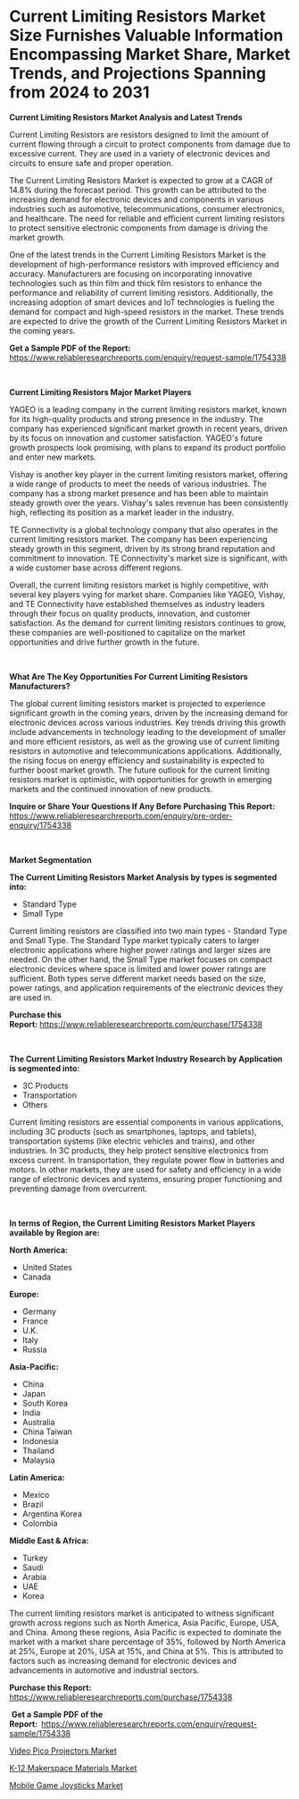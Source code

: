 <p><h1>Current Limiting Resistors Market Size Furnishes Valuable Information Encompassing Market Share, Market Trends, and Projections Spanning from 2024 to 2031</h1></p><p><strong>Current Limiting Resistors Market Analysis and Latest Trends</strong></p>
<p><p>Current Limiting Resistors are resistors designed to limit the amount of current flowing through a circuit to protect components from damage due to excessive current. They are used in a variety of electronic devices and circuits to ensure safe and proper operation.</p><p>The Current Limiting Resistors Market is expected to grow at a CAGR of 14.8% during the forecast period. This growth can be attributed to the increasing demand for electronic devices and components in various industries such as automotive, telecommunications, consumer electronics, and healthcare. The need for reliable and efficient current limiting resistors to protect sensitive electronic components from damage is driving the market growth.</p><p>One of the latest trends in the Current Limiting Resistors Market is the development of high-performance resistors with improved efficiency and accuracy. Manufacturers are focusing on incorporating innovative technologies such as thin film and thick film resistors to enhance the performance and reliability of current limiting resistors. Additionally, the increasing adoption of smart devices and IoT technologies is fueling the demand for compact and high-speed resistors in the market. These trends are expected to drive the growth of the Current Limiting Resistors Market in the coming years.</p></p>
<p><strong>Get a Sample PDF of the Report:&nbsp;</strong> <a href="https://www.reliableresearchreports.com/enquiry/request-sample/1754338">https://www.reliableresearchreports.com/enquiry/request-sample/1754338</a></p>
<p>&nbsp;</p>
<p><strong>Current Limiting Resistors Major Market Players</strong></p>
<p><p>YAGEO is a leading company in the current limiting resistors market, known for its high-quality products and strong presence in the industry. The company has experienced significant market growth in recent years, driven by its focus on innovation and customer satisfaction. YAGEO's future growth prospects look promising, with plans to expand its product portfolio and enter new markets.</p><p>Vishay is another key player in the current limiting resistors market, offering a wide range of products to meet the needs of various industries. The company has a strong market presence and has been able to maintain steady growth over the years. Vishay's sales revenue has been consistently high, reflecting its position as a market leader in the industry.</p><p>TE Connectivity is a global technology company that also operates in the current limiting resistors market. The company has been experiencing steady growth in this segment, driven by its strong brand reputation and commitment to innovation. TE Connectivity's market size is significant, with a wide customer base across different regions.</p><p>Overall, the current limiting resistors market is highly competitive, with several key players vying for market share. Companies like YAGEO, Vishay, and TE Connectivity have established themselves as industry leaders through their focus on quality products, innovation, and customer satisfaction. As the demand for current limiting resistors continues to grow, these companies are well-positioned to capitalize on the market opportunities and drive further growth in the future.</p></p>
<p>&nbsp;</p>
<p><strong>What Are The Key Opportunities For Current Limiting Resistors Manufacturers?</strong></p>
<p><p>The global current limiting resistors market is projected to experience significant growth in the coming years, driven by the increasing demand for electronic devices across various industries. Key trends driving this growth include advancements in technology leading to the development of smaller and more efficient resistors, as well as the growing use of current limiting resistors in automotive and telecommunications applications. Additionally, the rising focus on energy efficiency and sustainability is expected to further boost market growth. The future outlook for the current limiting resistors market is optimistic, with opportunities for growth in emerging markets and the continued innovation of new products.</p></p>
<p><strong>Inquire or Share Your Questions If Any Before Purchasing This Report:</strong> <a href="https://www.reliableresearchreports.com/enquiry/pre-order-enquiry/1754338">https://www.reliableresearchreports.com/enquiry/pre-order-enquiry/1754338</a></p>
<p>&nbsp;</p>
<p><strong>Market Segmentation</strong></p>
<p><strong>The Current Limiting Resistors Market Analysis by types is segmented into:</strong></p>
<p><ul><li>Standard Type</li><li>Small Type</li></ul></p>
<p><p>Current limiting resistors are classified into two main types - Standard Type and Small Type. The Standard Type market typically caters to larger electronic applications where higher power ratings and larger sizes are needed. On the other hand, the Small Type market focuses on compact electronic devices where space is limited and lower power ratings are sufficient. Both types serve different market needs based on the size, power ratings, and application requirements of the electronic devices they are used in.</p></p>
<p><strong>Purchase this Report:&nbsp;</strong><a href="https://www.reliableresearchreports.com/purchase/1754338">https://www.reliableresearchreports.com/purchase/1754338</a></p>
<p>&nbsp;</p>
<p><strong>The Current Limiting Resistors Market Industry Research by Application is segmented into:</strong></p>
<p><ul><li>3C Products</li><li>Transportation</li><li>Others</li></ul></p>
<p><p>Current limiting resistors are essential components in various applications, including 3C products (such as smartphones, laptops, and tablets), transportation systems (like electric vehicles and trains), and other industries. In 3C products, they help protect sensitive electronics from excess current. In transportation, they regulate power flow in batteries and motors. In other markets, they are used for safety and efficiency in a wide range of electronic devices and systems, ensuring proper functioning and preventing damage from overcurrent.</p></p>
<p>&nbsp;</p>
<p><strong>In terms of Region, the Current Limiting Resistors Market Players available by Region are:</strong></p>
<p>
    <p> <strong> North America: </strong>
        <ul>
            <li>United States</li>
            <li>Canada</li>
        </ul>
        </p> 
    <p> <strong> Europe: </strong>
        <ul>
            <li>Germany</li>
            <li>France</li>
            <li>U.K.</li>
            <li>Italy</li>
            <li>Russia</li>
        </ul>
        </p> 
    <p> <strong> Asia-Pacific: </strong>
        <ul>
            <li>China</li>
            <li>Japan</li>
            <li>South Korea</li>
            <li>India</li>
            <li>Australia</li>
            <li>China Taiwan</li>
            <li>Indonesia</li>
            <li>Thailand</li>
            <li>Malaysia</li>
        </ul>
        </p> 
    <p> <strong> Latin America: </strong>
        <ul>
            <li>Mexico</li>
            <li>Brazil</li>
            <li>Argentina Korea</li>
            <li>Colombia</li>
        </ul>
        </p> 
    <p> <strong> Middle East & Africa: </strong>
        <ul>
            <li>Turkey</li>
            <li>Saudi</li>
            <li>Arabia</li>
            <li>UAE</li>
            <li>Korea</li>
        </ul>
    </p>
    </p>
<p><p>The current limiting resistors market is anticipated to witness significant growth across regions such as North America, Asia Pacific, Europe, USA, and China. Among these regions, Asia Pacific is expected to dominate the market with a market share percentage of 35%, followed by North America at 25%, Europe at 20%, USA at 15%, and China at 5%. This is attributed to factors such as increasing demand for electronic devices and advancements in automotive and industrial sectors.</p></p>
<p><strong>Purchase this Report: </strong><a href="https://www.reliableresearchreports.com/purchase/1754338">https://www.reliableresearchreports.com/purchase/1754338</a></p>
<p>&nbsp;<strong>Get a Sample PDF of the Report:&nbsp;&nbsp;</strong><a href="https://www.reliableresearchreports.com/enquiry/request-sample/1754338">https://www.reliableresearchreports.com/enquiry/request-sample/1754338</a></p>
<p><strong></strong></p>
<p><p><a href="https://github.com/irfadac/Market-Research-Report-List-2/blob/main/video-pico-projectors-market.md">Video Pico Projectors Market</a></p><p><a href="https://github.com/ashepherd82/Market-Research-Report-List-3/blob/main/k-12-makerspace-materials-market.md">K-12 Makerspace Materials Market</a></p><p><a href="https://github.com/myacatherineblakecaczo9vcsw/Market-Research-Report-List-2/blob/main/mobile-game-joysticks-market.md">Mobile Game Joysticks Market</a></p></p>